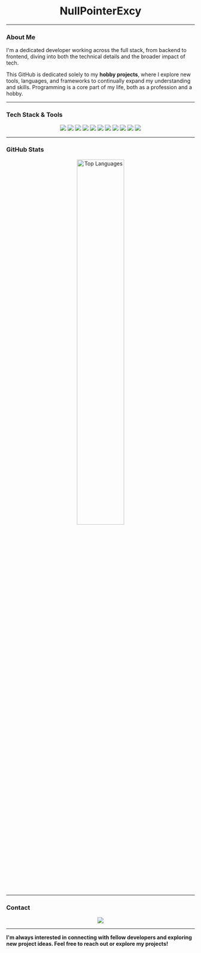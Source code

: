 <h1 align="center">NullPointerExcy</h1>

---

### About Me
I'm a dedicated developer working across the full stack, from backend to frontend, diving into both the technical details and the broader impact of tech.

This GitHub is dedicated solely to my **hobby projects**, where I explore new tools, languages, and frameworks to continually expand my understanding and skills. Programming is a core part of my life, both as a profession and a hobby.

---

### Tech Stack & Tools
<p align="center">
    <img src="https://img.shields.io/badge/-Python-3776AB?style=for-the-badge&logo=python&logoColor=white" />
    <img src="https://img.shields.io/badge/-Java-007396?style=for-the-badge&logo=java&logoColor=white" />
    <img src="https://img.shields.io/badge/-JavaScript-F7DF1E?style=for-the-badge&logo=javascript&logoColor=black" />
    <img src="https://img.shields.io/badge/-TypeScript-007ACC?style=for-the-badge&logo=typescript&logoColor=white" />
    <img src="https://img.shields.io/badge/-C++-00599C?style=for-the-badge&logo=cplusplus&logoColor=white" />
    <img src="https://img.shields.io/badge/-C%23-239120?style=for-the-badge&logo=csharp&logoColor=white" />
    <img src="https://img.shields.io/badge/-Spring%20Boot-6DB33F?style=for-the-badge&logo=spring&logoColor=white" />
    <img src="https://img.shields.io/badge/-React-61DAFB?style=for-the-badge&logo=react&logoColor=black" />
    <img src="https://img.shields.io/badge/-Angular-DD0031?style=for-the-badge&logo=angular&logoColor=white" />
    <img src="https://img.shields.io/badge/-Unity-000000?style=for-the-badge&logo=unity&logoColor=white" />
    <img src="https://img.shields.io/badge/-Unreal%20Engine-0E1128?style=for-the-badge&logo=unreal-engine&logoColor=white" />
</p>

---

### GitHub Stats
<div align="center">
    <img src="https://github-readme-stats.vercel.app/api/top-langs/?username=NullPointerExcy&theme=radical&layout=compact&langs_count=10" alt="Top Languages" width="50%" />
</div>

---

### Contact
<p align="center">
    <a href="mailto:nullpointerexcy@gmail.com"><img src="https://img.shields.io/badge/-Email-D14836?style=for-the-badge&logo=gmail&logoColor=white" /></a>
</p>

---

**I'm always interested in connecting with fellow developers and exploring new project ideas. Feel free to reach out or explore my projects!**

